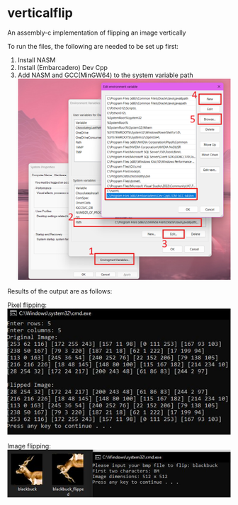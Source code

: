 # verticalflip


An assembly-c implementation of flipping an image vertically

To run the files, the following are needed to be set up first:

1. Install NASM
2. Install (Embarcadero) Dev Cpp
3. Add NASM and GCC(MinGW64) to the system variable path
![steps](images/steps.png)

Results of the output are as follows:

Pixel flipping:
![vertical](images/working.JPG)


Image flipping:
![imageflip](images/working_bonus.JPG)